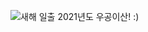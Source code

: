![새해 일출](https://lh3.googleusercontent.com/FVlh1ZDsxnLR_gw5T2S_riyyk_qgnxawUHmFgCeVh0jQyR-HMaaJrxSxXUiImH3VcfmoA0VTwJWGmp0QRiarA51GjK1JN8EHMEkApzp0ae8otnEUGxaH2kf3emgJWvwQwijryMjfGPUgxORz0J4hOJTdg_ImKzt5OwFTqqibq6El4ZOIvZkbiaXPI8Lybamy88B-FJousE9YaiCkMVeAT-KXMAJbzZ2SJVJ0CORlBoRbrrMZFNokBDbsY3Oj8FYhh_b1Sxgv-H2ozIf4C82TITINPbnv6puHuNhIXj0sFzMRDKtNBFnPIpgc7JpZcqjM7OfgBEGd_gPIpIfYchh5MzTSvkgowCEC_CNgpNxqcs5mHaLtI47y8oJwftuJIy1R6CwWVVcpjs8SLnK7Ksd6G9QZcghInKhy7ce0DSKOB253IVGUxxIp3_rRA3dbIZLBdCMtfmGVxhwt1kYYLb43VnZi5BJSTKZDBJWzW2H3wOnHfP97saPzx8pf2fVu_MgUFSrY2GfHrFcyyGSuFdRgBEBe1F4fvNkX96BGtrRE82QmQqr99fg95TRZBkOOsGjQM3UJ30xYFPey_AGb9J92XYZdwAPfZjbuCXZlfzJklUUPrwot-kwQjJbmWymgflIaZJLoTJhmHbGg-_vaZmdFme1PGgRW0HmV5hsZUh6u6JeBKUUkIMKOty29zMTRLuo=w2444-h1832-no?authuser=0)
2021년도 우공이산! :)
